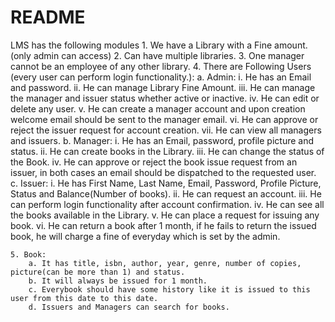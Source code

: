 # README
LMS has the following modules
    1. We have a Library with a Fine amount. (only admin can access)
    2. Can have multiple libraries.
    3. One manager cannot be an employee of any other library.
    4. There are Following Users (every user can perform login functionality.):
        a. Admin:
            i. He has an Email and password.
            ii. He can manage Library Fine Amount.
            iii. He can manage the manager and issuer status whether active or inactive.
            iv. He can edit or delete any user.
            v. He can create a manager account and upon creation welcome email should be sent to the manager email.
            vi. He can approve or reject the issuer request for account creation.
            vii. He can view all managers and issuers.
        b. Manager:
            i. He has an Email, password, profile picture and status.
            ii. He can create books in the Library.
            iii. He can change the status of the Book.
            iv. He can approve or reject the book issue request from an issuer, in both cases an email should be dispatched to the requested user.
        c. Issuer:
            i. He has First Name, Last Name, Email, Password, Profile Picture, Status and Balance(Number of books).
            ii. He can request an account.
            iii. He can perform login functionality after account confirmation.
            iv. He can see all the books available in the Library.
            v. He can place a request for issuing any book.
            vi. He can return a book after 1 month, if he fails to return the issued book, he will charge a fine of everyday which is set by the admin.

    5. Book:
        a. It has title, isbn, author, year, genre, number of copies, picture(can be more than 1) and status.
        b. It will always be issued for 1 month.
        c. Everybook should have some history like it is issued to this user from this date to this date.
        d. Issuers and Managers can search for books.

